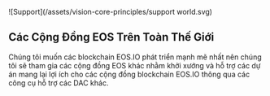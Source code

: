![Support](/assets/vision-core-principles/support world.svg)

Các Cộng Đồng EOS Trên Toàn Thế Giới
---

Chúng tôi muốn các blockchain EOS.IO phát triển mạnh mẽ nhất nên chúng tôi sẽ tham gia các cộng đồng EOS khác nhằm khởi xướng và hỗ trợ các dự án mang lại lợi ích cho các cộng đồng blockchain EOS.IO thông qua các công cụ hỗ trợ các DAC khác.
